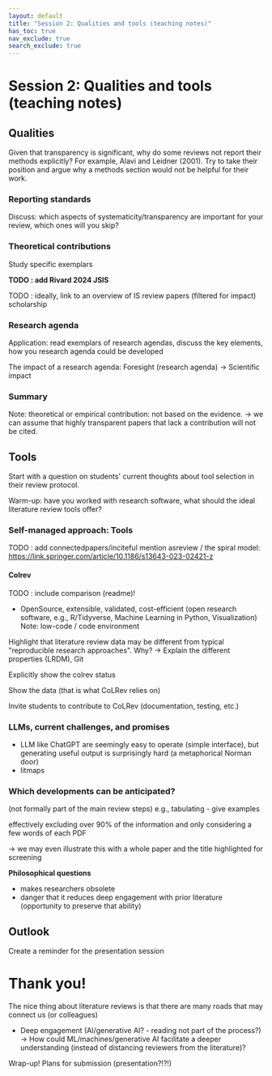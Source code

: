 ```yaml
---
layout: default
title: "Session 2: Qualities and tools (teaching notes)"
has_toc: true
nav_exclude: true
search_exclude: true
---
```


# Session 2: Qualities and tools (teaching notes)

## Qualities

Given that transparency is significant, why do some reviews not report their methods explicitly? For example, Alavi and Leidner (2001). Try to take their position and argue why a methods section would not be helpful for their work.

### Reporting standards

Discuss: which aspects of systematicity/transparency are important for your review, which ones will you skip?

### Theoretical contributions

Study specific exemplars

**TODO : add Rivard 2024 JSIS**

 TODO : ideally, link to an overview of IS review papers (filtered for impact) 
scholarship

### Research agenda

Application: read exemplars of research agendas, discuss the key elements, how you research agenda could be developed

The impact of a research agenda: Foresight (research agenda) -> Scientific impact

### Summary

Note: theoretical or empirical contribution: not based on the evidence.
-> we can assume that highly transparent papers that lack a contribution will not be cited.

## Tools

Start with a question on students' current thoughts about tool selection in their review protocol.

Warm-up: have you worked with research software, what should the ideal literature review tools offer?

### Self-managed approach: Tools

TODO : add connectedpapers/inciteful
mention asreview / the spiral model:
https://link.springer.com/article/10.1186/s13643-023-02421-z


#### Colrev

TODO : include comparison (readme)!

- OpenSource, extensible, validated, cost-efficient (open research software, e.g., R/Tidyverse, Machine Learning in Python, Visualization)
Note: low-code / code environment

Highlight that literature review data may be different from typical "reproducible research approaches". Why?
-> Explain the different properties (LRDM), Git

Explicitly show the colrev status

Show the data (that is what CoLRev relies on)

Invite students to contribute to CoLRev (documentation, testing, etc.)

### LLMs, current challenges, and promises

- LLM like ChatGPT are seemingly easy to operate (simple interface), but generating useful output is surprisingly hard (a metaphorical Norman door)
- litmaps

### Which developments can be anticipated?


(not formally part of the main review steps)
 e.g., tabulating  - give examples 
 
effectively excluding over 90% of the information and only considering a few words of each PDF

-> we may even illustrate this with a whole paper and the title highlighted for screening

**Philosophical questions**

- makes researchers obsolete
- danger that it reduces deep engagement with prior literature (opportunity to preserve that ability)

## Outlook

Create a reminder for the presentation session

# Thank you!

The nice thing about literature reviews is that there are many roads that may connect us (or colleagues)

- Deep engagement (AI/generative AI? - reading not part of the process?)
-> How could ML/machines/generative AI facilitate a deeper understanding (instead of distancing reviewers from the literature)?

Wrap-up! Plans for submission (presentation?!?!)